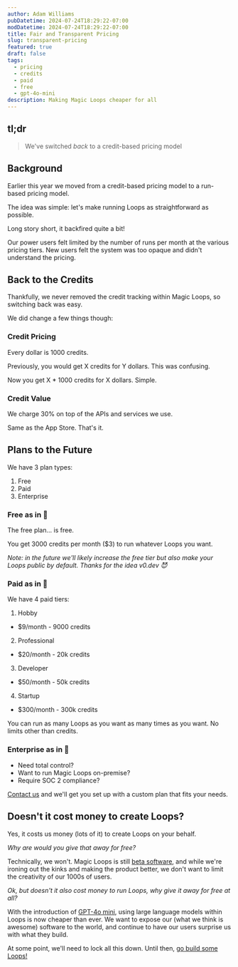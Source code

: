 ```yaml
---
author: Adam Williams
pubDatetime: 2024-07-24T18:29:22-07:00
modDatetime: 2024-07-24T18:29:22-07:00
title: Fair and Transparent Pricing
slug: transparent-pricing
featured: true
draft: false
tags:
  - pricing
  - credits
  - paid
  - free
  - gpt-4o-mini
description: Making Magic Loops cheaper for all
---
```


## **tl;dr**

> We've switched _back_ to a credit-based pricing model

## Background

Earlier this year we moved from a credit-based pricing model to a run-based pricing model.

The idea was simple: let's make running Loops as straightforward as possible.

Long story short, it backfired quite a bit!

Our power users felt limited by the number of runs per month at the various pricing tiers. New users felt the system was too opaque and didn't understand the pricing.

## Back to the Credits

Thankfully, we never removed the credit tracking within Magic Loops, so switching back was easy.

We did change a few things though:

### Credit Pricing

Every dollar is 1000 credits.

Previously, you would get X credits for Y dollars. This was confusing.

Now you get X \* 1000 credits for X dollars. Simple.

### Credit Value

We charge 30% on top of the APIs and services we use.

Same as the App Store. That's it.

## Plans to the Future

We have 3 plan types:

1. Free
2. Paid
3. Enterprise

### Free as in 🍻

The free plan... is free.

You get 3000 credits per month ($3) to run whatever Loops you want.

_Note: in the future we'll likely increase the free tier but also make your Loops public by default. Thanks for the idea v0.dev 😈_

### Paid as in 💸

We have 4 paid tiers:

1. Hobby

- $9/month - 9000 credits

2. Professional

- $20/month - 20k credits

3. Developer

- $50/month - 50k credits

4. Startup

- $300/month - 300k credits

You can run as many Loops as you want as many times as you want. No limits other than credits.

### Enterprise as in 🔐

- Need total control?
- Want to run Magic Loops on-premise?
- Require SOC 2 compliance?

[Contact us](mailto:sales@magicloops.dev) and we'll get you set up with a custom plan that fits your needs.

## Doesn't it cost money to create Loops?

Yes, it costs us money (lots of it) to create Loops on your behalf.

_Why are would you give that away for free?_

Technically, we won't. Magic Loops is still [beta software](https://en.wikipedia.org/wiki/Software_release_life_cycle#Beta), and while we're ironing out the kinks and making the product better, we don't want to limit the creativity of our 1000s of users.

_Ok, but doesn't it also cost money to run Loops, why give it away for free at all?_

With the introduction of [GPT-4o mini](https://openai.com/index/gpt-4o-mini-advancing-cost-efficient-intelligence/), using large language models within Loops is now cheaper than ever. We want to expose our (what we think is awesome) software to the world, and continue to have our users surprise us with what they build.

At some point, we'll need to lock all this down. Until then, [go build some Loops!](https://magicloops.dev)
